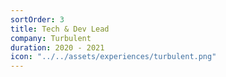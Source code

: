```yaml
---
sortOrder: 3
title: Tech & Dev Lead
company: Turbulent
duration: 2020 - 2021
icon: "../../assets/experiences/turbulent.png"
---
```

